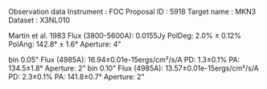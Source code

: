 Observation data
Instrument : FOC
Proposal ID : 5918
Target name : MKN3
Dataset : X3NL010

Martin et al. 1983	Flux (3800-5600A): 0.0155Jy	PolDeg: 2.0% ± 0.12%	PolAng: 142.8° ± 1.6°	Aperture: 4"

bin 0.05"		Flux (4985A): 16.94±0.01e-15ergs/cm²/s/A	PD: 1.3±0.1%	PA: 134.5±1.8°	Aperture: 2"
bin 0.10"		Flux (4985A): 13.57±0.01e-15ergs/cm²/s/A	PD: 2.3±0.1%	PA: 141.8±0.7°	Aperture: 2"
